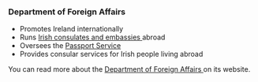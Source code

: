 ###  Department of Foreign Affairs

  * Promotes Ireland internationally 
  * Runs [ Irish consulates and embassies ](https://www.ireland.ie/en/dfa/embassies/) abroad 
  * Oversees the [ Passport Service ](https://www.ireland.ie/en/dfa/passports/)
  * Provides consular services for Irish people living abroad 

You can read more about the [ Department of Foreign Affairs
](https://www.ireland.ie/en/dfa/) on its website.
